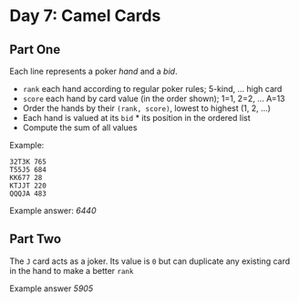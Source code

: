 # Day 7: Camel Cards

## Part One

Each line represents a poker _hand_ and a _bid_.

- `rank` each hand according to regular poker rules; 5-kind, ... high card
- `score` each hand by card value (in the order shown); 1=1, 2=2, ... A=13
- Order the hands by their `(rank, score)`, lowest to highest (1, 2, ...)
- Each hand is valued at its `bid` * its position in the ordered list
- Compute the sum of all values

Example: 

```
32T3K 765
T55J5 684
KK677 28
KTJJT 220
QQQJA 483
```

Example answer: _6440_

## Part Two

The `J` card acts as a joker. Its value is `0` but can duplicate any existing
card in the hand to make a better `rank`

Example answer _5905_